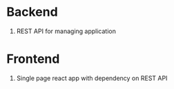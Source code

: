 # Backend
1. REST API for managing application

# Frontend
1. Single page react app with dependency on REST API
